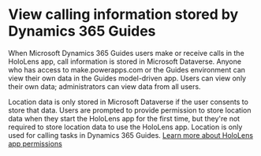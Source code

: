 # View calling information stored by Dynamics 365 Guides

When Microsoft Dynamics 365 Guides users make or receive calls in the HoloLens app, call information is stored in Microsoft Dataverse. Anyone who has access to make.powerapps.com or the Guides environment can view their own data in the Guides model-driven app. Users can view only their own data; administrators can view data from all users. 

Location data is only stored in Microsoft Dataverse if the user consents to store that data. Users are prompted to provide permission to store location data when they start the HoloLens app for the first time, but they're not required to store location data to use the HoloLens app. Location is only used for calling tasks in Dynamics 365 Guides. [Learn more about HoloLens app permissions](hololens-permissions.md)
